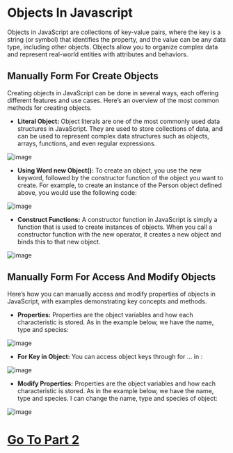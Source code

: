 # Objects In Javascript 
Objects in JavaScript are collections of key-value pairs, where the key is a string (or symbol) that identifies the property, and the value can be any data type, including other objects. Objects allow you to organize complex data and represent real-world entities with attributes and behaviors.

## Manually Form For Create Objects
Creating objects in JavaScript can be done in several ways, each offering different features and use cases. Here’s an overview of the most common methods for creating objects.

- **Literal Object:** Object literals are one of the most commonly used data structures in JavaScript. They are used to store collections of data, and can be used to represent complex data structures such as objects, arrays, functions, and even regular expressions. 

![image](https://github.com/user-attachments/assets/27c2ce3e-603f-42e6-8e03-b29ca9ebf3f5)

- **Using Word new Object():** To create an object, you use the new keyword, followed by the constructor function of the object you want to create. For example, to create an instance of the Person object defined above, you would use the following code:

![image](https://github.com/user-attachments/assets/2ca632b3-88db-4a7a-8a4f-90b5cb20c12e)

- **Construct Functions:** A constructor function in JavaScript is simply a function that is used to create instances of objects. When you call a constructor function with the new operator, it creates a new object and binds this to that new object. 

![image](https://github.com/user-attachments/assets/fca70436-91aa-48bf-8c55-417e5dac6d23)

## Manually Form For Access And Modify Objects
Here’s how you can manually access and modify properties of objects in JavaScript, with examples demonstrating key concepts and methods.

- **Properties:** Properties are the object variables and how each characteristic is stored. As in the example below, we have the name, type and species: 

![image](https://github.com/user-attachments/assets/58759399-f8ed-4719-aed9-05a2be3ca17b)

- **For Key in Object:** You can access object keys through for ... in :

![image](https://github.com/user-attachments/assets/02f4bbb1-1eeb-44f3-b7bf-49b6944df290)

- **Modify Properties:**  Properties are the object variables and how each characteristic is stored. As in the example below, we have the name, type and species. I can change the name, type and species of object:

![image](https://github.com/user-attachments/assets/f3bdf589-ce73-4494-8904-2d82cb229e56)

# [Go To Part 2](https://github.com/Karlos-Eduardo-Mrqs/Construction-Html-Css-Javascript/blob/main/Interaction-Javascript/Module%205%20-%20Methods%20And%20Data%20Manipulation/Objects-Number-14/Methods_Objects.md)
